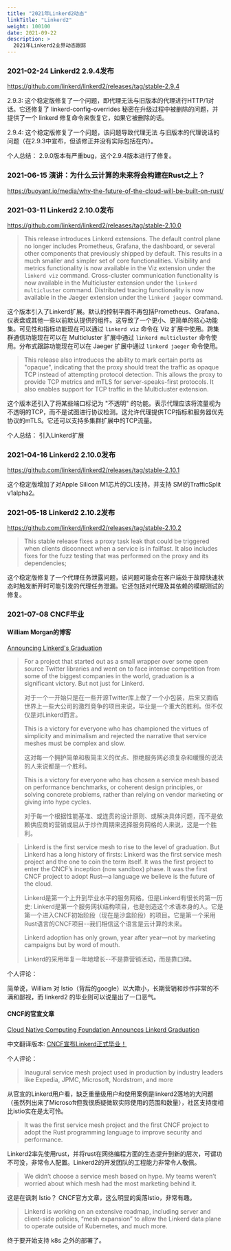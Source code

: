 ```yaml
---
title: "2021年Linkerd2动态"
linkTitle: "Linkerd2"
weight: 100100
date: 2021-09-22
description: >
  2021年Linkerd2业界动态跟踪
---
```


### 2021-02-24 Linkerd2 2.9.4发布

https://github.com/linkerd/linkerd2/releases/tag/stable-2.9.4

2.9.3: 这个稳定版修复了一个问题，即代理无法与旧版本的代理进行HTTP/1对话。它还修复了 linkerd-config-overrides 秘密在升级过程中被删除的问题，并提供了一个 linkerd 修复命令来恢复它，如果它被删除的话。

2.9.4: 这个稳定版修复了一个问题，该问题导致代理无法 与旧版本的代理说话的问题（在2.9.3中宣布，但该修正并没有实际包括在内）。

个人总结： 2.9.0版本有严重bug，这个2.9.4版本进行了修复。

### 2021-06-15 演讲：为什么云计算的未来将会构建在Rust之上？

https://buoyant.io/media/why-the-future-of-the-cloud-will-be-built-on-rust/

### 2021-03-11 Linkerd2 2.10.0发布

https://github.com/linkerd/linkerd2/releases/tag/stable-2.10.0

> This release introduces Linkerd extensions. The default control plane no longer includes Prometheus, Grafana, the dashboard, or several other components that previously shipped by default. This results in a much smaller and simpler set of core functionalities. Visibility and metrics functionality is now available in the Viz extension under the `linkerd viz` command. Cross-cluster communication functionality is now available in the Multicluster extension under the `linkerd multicluster` command. Distributed tracing functionality is now available in the Jaeger extension under the `linkerd jaeger` command.

这个版本引入了Linkerd扩展。默认的控制平面不再包括Prometheus、Grafana、仪表盘或其他一些以前默认提供的组件。这导致了一个更小、更简单的核心功能集。可见性和指标功能现在可以通过 `linkerd viz` 命令在 Viz 扩展中使用。跨集群通信功能现在可以在 Multicluster 扩展中通过 `linkerd multicluster` 命令使用。分布式跟踪功能现在可以在 Jaeger 扩展中通过 `linkerd jaeger` 命令使用。

> This release also introduces the ability to mark certain ports as "opaque", indicating that the proxy should treat the traffic as opaque TCP instead of
> attempting protocol detection. This allows the proxy to provide TCP metrics and mTLS for server-speaks-first protocols. It also enables support for
> TCP traffic in the Multicluster extension.

这个版本还引入了将某些端口标记为 "不透明" 的功能。表示代理应该将流量视为不透明的TCP，而不是试图进行协议检测。这允许代理提供TCP指标和服务器优先协议的mTLS。它还可以支持多集群扩展中的TCP流量。

个人总结： 引入Linkerd扩展

### 2021-04-16 Linkerd2 2.10.0发布

https://github.com/linkerd/linkerd2/releases/tag/stable-2.10.1

这个稳定版增加了对Apple Silicon M1芯片的CLI支持，并支持 SMI的TrafficSplit v1alpha2。

### 2021-05-18 Linkerd2 2.10.2发布

https://github.com/linkerd/linkerd2/releases/tag/stable-2.10.2

> This stable release fixes a proxy task leak that could be triggered when clients disconnect when a service is in failfast. It also includes fixes for the fuzz testing that was performed on the proxy and its dependencies; 

这个稳定版修复了一个代理任务泄露问题，该问题可能会在客户端处于故障快速状态时触发断开时可能引发的代理任务泄漏。它还包括对代理及其依赖的模糊测试的修复。

### 2021-07-08 CNCF毕业

#### William Morgan的博客

[Announcing Linkerd's Graduation](https://linkerd.io/2021/07/28/announcing-cncf-graduation/)

> For a project that started out as a small wrapper over some open source Twitter libraries and went on to face intense competition from some of the biggest companies in the world, graduation is a significant victory. But not just for Linkerd.
>
> 对于一个一开始只是在一些开源Twitter库上做了一个小包装，后来又面临世界上一些大公司的激烈竞争的项目来说，毕业是一个重大的胜利。但不仅仅是对Linkerd而言。
>
> This is a victory for everyone who has championed the virtues of simplicity and minimalism and rejected the narrative that service meshes must be complex and slow.
>
> 这对每一个拥护简单和极简主义的优点、拒绝服务网必须复杂和缓慢的说法的人来说都是一个胜利。
>
> This is a victory for everyone who has chosen a service mesh based on performance benchmarks, or coherent design principles, or solving concrete problems, rather than relying on vendor marketing or giving into hype cycles.
>
> 对于每一个根据性能基准、或连贯的设计原则、或解决具体问题，而不是依赖供应商的营销或屈从于炒作周期来选择服务网格的人来说，这是一个胜利。



> Linkerd is the first service mesh to rise to the level of graduation. But Linkerd has a long history of firsts: Linkerd was the first service mesh project and the one to coin the term itself. It was the first project to enter the CNCF’s inception (now sandbox) phase. It was the first CNCF project to adopt Rust—a language we believe is the future of the cloud.
>
> Linkerd是第一个上升到毕业水平的服务网格。但是Linkerd有很长的第一历史: Linkerd是第一个服务网状结构项目，也是创造这个术语本身的人。它是第一个进入CNCF初始阶段（现在是沙盒阶段）的项目。它是第一个采用Rust语言的CNCF项目--我们相信这个语言是云计算的未来。
>
> Linkerd adoption has only grown, year after year—not by marketing campaigns but by word of mouth.
>
> Linkerd的采用年复一年地增长--不是靠营销活动，而是靠口碑。

个人评论：

简单说，William 对 Istio（背后的google）以大欺小，长期营销和炒作非常的不满和鄙视，而 linkerd2 的毕业则可以说是出了一口恶气。

#### CNCF的官宣文章

[Cloud Native Computing Foundation Announces Linkerd Graduation](https://www.cncf.io/announcements/2021/07/28/cloud-native-computing-foundation-announces-linkerd-graduation/?hss_channel=tw-3286770860)

中文翻译版本: [CNCF宣布Linkerd正式毕业！](http://dockone.io/article/2434448)

个人评论：

> Inaugural service mesh project used in production by industry leaders like Expedia, JPMC, Microsoft, Nordstrom, and more

从官宣的Linkerd用户看，缺乏重量级用户和使用案例是linkerd2落地的大问题（虽然列出来了Microsoft但我很质疑微软实际使用的范围和数量），社区支持度相比istio实在是太可怜。

> It was the first service mesh project and the first CNCF project to adopt the Rust programming language to improve security and performance. 

Linkerd2率先使用rust，并将rust在网络编程方面的生态提升到新的层次，可谓功不可没，非常令人配置。Linkerd2的开发团队的工程能力非常令人敬佩。

> We didn’t choose a service mesh based on hype. My teams weren’t worried about which mesh had the most marketing behind it. 

这是在讽刺 Istio？ CNCF官方文章，这么明显的奚落Istio，非常有趣。

> Linkerd is working on an extensive roadmap, including server and client-side policies, “mesh expansion” to allow the Linkerd data plane to operate outside of Kubernetes, and much more. 

终于要开始支持 k8s 之外的部署了。



